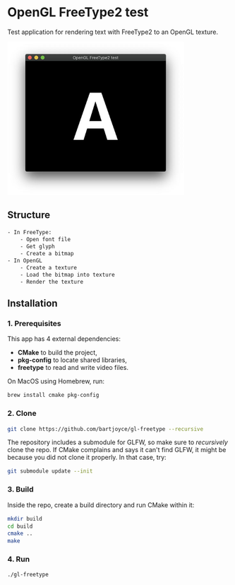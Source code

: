 OpenGL FreeType2 test
=====================

Test application for rendering text with FreeType2 to an OpenGL texture.

<img src="https://raw.githubusercontent.com/bartjoyce/gl-freetype/master/assets/screenshot.jpg" width="400" />

## Structure

```
- In FreeType:
    - Open font file
    - Get glyph
    - Create a bitmap
- In OpenGL
    - Create a texture
    - Load the bitmap into texture
    - Render the texture
```

## Installation

### 1. Prerequisites

This app has 4 external dependencies:

- **CMake** to build the project,
- **pkg-config** to locate shared libraries,
- **freetype** to read and write video files.

On MacOS using Homebrew, run:

```sh
brew install cmake pkg-config
```

### 2. Clone

```sh
git clone https://github.com/bartjoyce/gl-freetype --recursive
```

The repository includes a submodule for GLFW, so make sure to *recursively* clone the repo. If CMake complains and says it can't find GLFW, it might be because you did not clone it properly. In that case, try:

```sh
git submodule update --init
```

### 3. Build

Inside the repo, create a build directory and run CMake within it:

```sh
mkdir build
cd build
cmake ..
make
```

### 4. Run

```sh
./gl-freetype
```
